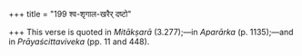 +++
title = "199 श्व-शृगाल-खरैर् दष्टो"

+++
This verse is quoted in *Mitākṣarā* (3.277);—in *Aparārka* (p.
1135);—and in *Prāyaścittaviveka* (pp. 11 and 448).


